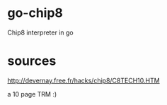 # go-chip8
Chip8 interpreter in go

# sources
http://devernay.free.fr/hacks/chip8/C8TECH10.HTM

a 10 page TRM :)